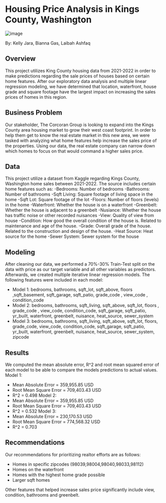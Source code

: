 # Housing Price Analysis in Kings County, Washington
![image](https://github.com/Kellyajara/Phase2_Project/assets/127794801/838b5b02-aa53-4435-acbd-aed4887859e6)

By: Kelly Jara, Bianna Gas, Laibah Ashfaq

## Overview
This project utilizes King County housing data from 2021-2022 in order to make predictions regarding the sale prices of houses based on certain home features. After our exploratory data analysis and multiple linear regression modeling, we have determined that location, waterfront, house grade and square footage have the largest impact on increasing the sales prices of homes in this region.

## Business Problem
Our stakeholder, The Corcoran Group is looking to expand into the Kings County area housing market to grow their west coast footprint. In order to help them get to know the real estate market in this new area, we were tasked with analyzing what home features help increase the sales price of the properties. Using our data, the real estate company can narrow down which homes to focus on that would command a higher sales price. 

## Data
This project utilize a dataset from Kaggle regarding Kings County, Washington home sales between 2021-2022. The source includes certain home features such as: 
  -Bedrooms: Number of bedrooms
  -Bathrooms: Number of bathrooms
  -Sqft Living: Square footage of living space in the home
  -Sqft Lot: Square footage of the lot
  -Floors: Number of floors (levels) in the home
  -Waterfront: Whether the house is on a waterfront
  -Greenbelt: Whether the house is adjacent to a greenbelt
  -Nusiance: Whether the house has traffic noise or other recorded nuisances
  -View: Quality of view from house
  -Condition: How good the overall condition of the house is. Related to maintenance and age of the house.
  -Grade: Overall grade of the house. Related to the construction and design of the house.
  -Heat Source: Heat source for the home
  -Sewer System: Sewer system for the house
 
## Modeling
After cleaning our data, we performed a 70%-30% Train-Test split on the data with price as our target variable and all other variables as predictors. Afterwards, we created multiple iterative linear regression models. The following features were included in each model:
  - Model 1: bedrooms, bathrooms, sqft_lot, sqft_above, floors ,sqft_basement, sqft_garage, sqft_patio, grade_code , view_code , condition_code 
  - Model 2: bedrooms, bathrooms, sqft_living, sqft_above, sqft_lot, floors , grade_code , view_code,
         condition_code, sqft_garage, sqft_patio, yr_built, waterfront, greenbelt, nuisance, heat_source, sewer_system
  - Model 3: bedrooms, bathrooms, sqft_living, sqft_above, sqft_lot, floors, grade_code, view_code,
         condition_code, sqft_garage, sqft_patio, yr_built, waterfront, greenbelt, nuisance, heat_source, sewer_system, zipcode
## Results
We computed the mean absolute error, R^2 and root mean squared error of each model to be able to compare the models predictions to actual values. 
Model 1:
  - Mean Absolute Error = 359,955.85 USD
  - Root Mean Square Error = 709,403.43 USD
  - R^2 = 0.498
Model 2: 
  - Mean Absolute Error = 359,955.85 USD
  - Root Mean Square Error = 709,403.43 USD
  - R^2 = 0.532
 Model 3:
  - Mean Absolute Error = 230,170.53 USD
  - Root Mean Square Error = 774,568.32 USD
  - R^2 = 0.703
  
## Recommendations
Our recommendations for prioritizing realtor efforts are as follows:
  - Homes in specific zipcodes (98039,98004,98040,98033,98112)
  - Homes on the waterfront
  - Homes with the highest home grade possible 
  - Larger sqft homes

Other features that helped increase sales price significantly include view, condition, bathrooms and greenbelt. 



  

